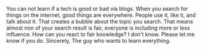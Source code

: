 You can not learn if a tech is good or bad via blogs.
When you search for things on the internet, good things are everywhere. People use it, like it, and talk about it. That creates a bubble about the topic you search.
That means almost non of your search result is fair, everyone is including more or less influence.
How can you react to fair knowledge?
I don't know. Please let me know if you do.
Sincerely,
The guy who wants to learn everything.
